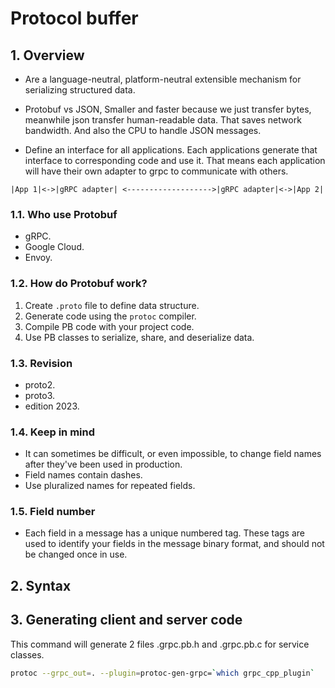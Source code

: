 # Protocol buffer

## 1. Overview

- Are a language-neutral, platform-neutral extensible mechanism for serializing structured data.

- Protobuf vs JSON, Smaller and faster because we just transfer bytes, meanwhile json transfer human-readable data. That saves network bandwidth. And also the CPU to handle JSON messages.

- Define an interface for all applications. Each applications generate that interface to corresponding code and use it. That means each application will have their own adapter to grpc to communicate with others.

```text
|App 1|<->|gRPC adapter| <------------------->|gRPC adapter|<->|App 2|
```

### 1.1. Who use Protobuf

- gRPC.
- Google Cloud.
- Envoy.

### 1.2. How do Protobuf work?

1. Create `.proto` file to define data structure.
2. Generate code using the `protoc` compiler.
3. Compile PB code with your project code.
4. Use PB classes to serialize, share, and deserialize data.

### 1.3. Revision

- proto2.
- proto3.
- edition 2023.

### 1.4. Keep in mind

- It can sometimes be difficult, or even impossible, to change field names after they've been used in production.
- Field names contain dashes.
- Use pluralized names for repeated fields.

### 1.5. Field number

- Each field in a message has a unique numbered tag. These tags are used to identify your fields  in the message binary format, and should not be changed once in use.

## 2. Syntax

## 3. Generating client and server code

This command will generate 2 files .grpc.pb.h and .grpc.pb.c for service classes.

```bash
protoc --grpc_out=. --plugin=protoc-gen-grpc=`which grpc_cpp_plugin`
```

###


